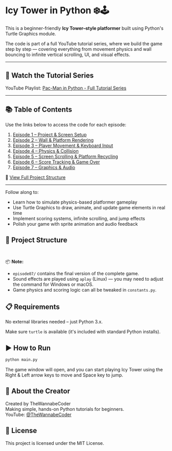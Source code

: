 # Icy Tower in Python ❄️🕹️

This is a beginner-friendly **Icy Tower–style platformer** built using Python's Turtle Graphics module.

The code is part of a full YouTube tutorial series, where we build the game step by step — covering everything from movement physics and wall bouncing to infinite vertical scrolling, UI, and visual effects.

---

## 🎥 Watch the Tutorial Series

YouTube Playlist: [Pac-Man in Python - Full Tutorial Series](https://www.youtube.com/playlist?list=PL1XCNNzXQuPME9orzlJcHu7NpbsNbQ5Du)

---

## 📚 Table of Contents

Use the links below to access the code for each episode:

1. [Episode 1 – Project & Screen Setup](https://github.com/TheWannabeCoder92/icytower-turtle-python/tree/main/episodes/episode01)
2. [Episode 2 – Wall & Platform Rendering](https://github.com/TheWannabeCoder92/icytower-turtle-python/tree/main/episodes/episode02)
3. [Episode 3 – Player Movement & Keyboard Input](https://github.com/TheWannabeCoder92/icytower-turtle-python/tree/main/episodes/episode03)
4. [Episode 4 – Physics & Collision](https://github.com/TheWannabeCoder92/icytower-turtle-python/tree/main/episodes/episode04)
5. [Episode 5 – Screen Scrolling & Platform Recycling](https://github.com/TheWannabeCoder92/icytower-turtle-python/tree/main/episodes/episode05)
6. [Episode 6 – Score Tracking & Game Over](https://github.com/TheWannabeCoder92/icytower-turtle-python/tree/main/episodes/episode06)
7. [Episode 7 – Graphics & Audio](https://github.com/TheWannabeCoder92/icytower-turtle-python/tree/main/episodes/episode07)

📂 [View Full Project Structure](#-project-structure)

---

Follow along to:
- Learn how to simulate physics-based platformer gameplay
- Use Turtle Graphics to draw, animate, and update game elements in real time
- Implement scoring systems, infinite scrolling, and jump effects
- Polish your game with sprite animation and audio feedback

## 📁 Project Structure

```


```

📦 **Note:** 
- `episode07/` contains the final version of the complete game.  
- Sound effects are played using `aplay` (Linux) — you may need to adjust the command for Windows or macOS.  
- Game physics and scoring logic can all be tweaked in `constants.py`.

## 📋 Requirements

No external libraries needed – just Python 3.x.

Make sure `turtle` is available (it's included with standard Python installs).

## ▶️ How to Run

```bash
python main.py
```

The game window will open, and you can start playing Icy Tower using the Right & Left arrow keys to move and Space key to jump.

## 📌 About the Creator

Created by TheWannabeCoder  
Making simple, hands-on Python tutorials for beginners.  
YouTube: [@TheWannabeCoder](https://www.youtube.com/@TheWannabeCoder)

## 📜 License

This project is licensed under the MIT License.
